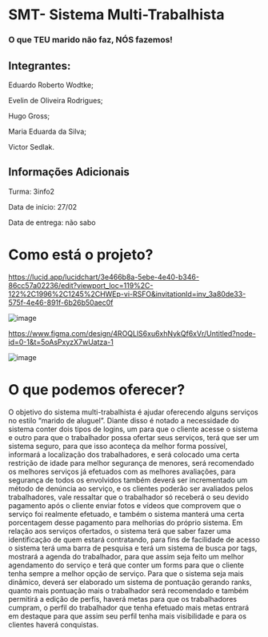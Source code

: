 # SMT- Sistema Multi-Trabalhista 

### O que TEU marido não faz, NÓS fazemos!

## Integrantes: 

Eduardo Roberto Wodtke;

Evelin de Oliveira Rodrigues;

Hugo Gross;

Maria Eduarda da Silva;

Victor Sedlak.



## Informações Adicionais

Turma: 3info2

Data de início: 27/02

Data de entrega: não sabo

# Como está o projeto?

https://lucid.app/lucidchart/3e466b8a-5ebe-4e40-b346-86cc57a02236/edit?viewport_loc=119%2C-122%2C1996%2C1245%2CHWEp-vi-RSFO&invitationId=inv_3a80de33-575f-4e46-891f-6b26b50aec0f

![image](https://github.com/user-attachments/assets/35e0363b-f98d-400a-819e-7d4f7be38c1d)

https://www.figma.com/design/4ROQLlS6xu6xhNykQf6xVr/Untitled?node-id=0-1&t=5oAsPxyzX7wUatza-1

![image](https://github.com/user-attachments/assets/875abafc-cede-4686-8b4b-da9b24245e18)



# O que podemos oferecer?

O objetivo do sistema multi-trabalhista é ajudar oferecendo alguns serviços no estilo “marido de aluguel”. Diante disso é notado a necessidade do sistema conter dois tipos de logins, um para que o cliente acesse o sistema e outro para que o trabalhador possa ofertar seus serviços, terá que ser um sistema seguro, para que isso aconteça da melhor forma possível, informará a localização dos trabalhadores, e será colocado uma certa restrição de idade para melhor segurança de menores, será recomendado os melhores serviços já efetuados com as melhores avaliações, para segurança de todos os envolvidos também deverá ser incrementado um método de denúncia ao serviço, e os clientes poderão ser avaliados pelos trabalhadores, vale ressaltar que o trabalhador só receberá o seu devido pagamento após o cliente enviar fotos e vídeos que comprovem que o serviço foi realmente efetuado, e também o sistema manterá uma certa porcentagem desse pagamento para melhorias do próprio sistema. 
Em relação aos serviços ofertados, o sistema terá que saber fazer uma identificação de quem estará contratando, para fins de facilidade de acesso o sistema terá uma barra de pesquisa e terá um sistema de busca por tags, mostrará a agenda do trabalhador, para que assim seja feito um melhor  agendamento do serviço e terá que conter um forms para que o cliente tenha sempre a melhor opção de serviço.
Para que o sistema seja mais dinâmico, deverá ser elaborado um sistema de pontuação gerando ranks, quanto mais pontuação mais o trabalhador será recomendado e também permitirá a edição de perfis, haverá metas para que os trabalhadores cumpram, o perfil do trabalhador que tenha efetuado mais metas entrará em destaque para que assim seu perfil tenha mais visibilidade e para os clientes haverá conquistas.
